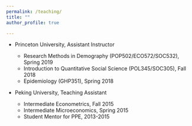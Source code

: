 ```yaml
---
permalink: /teaching/
title: ""
author_profile: true

---
```


* Princeton University, Assistant Instructor
  * Research Methods in Demography (POP502/ECO572/SOC532), Spring 2019 </span>
  * Introduction to Quantitative Social Science (POL345/SOC305), Fall 2018 </span>
  * Epidemiology (GHP351), Spring 2018 </span>

* Peking University, Teaching Assistant  
  * Intermediate Econometrics, Fall 2015 </span>
  * Intermediate Microeconomics, Spring 2015 </span>
  * Student Mentor for PPE, 2013-2015 </span>         
      


